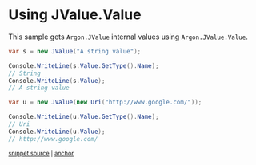 # Using JValue.Value

This sample gets `Argon.JValue` internal values using `Argon.JValue.Value`.

<!-- snippet: JValueValue -->
<a id='snippet-JValueValue'></a>
```cs
var s = new JValue("A string value");

Console.WriteLine(s.Value.GetType().Name);
// String
Console.WriteLine(s.Value);
// A string value

var u = new JValue(new Uri("http://www.google.com/"));

Console.WriteLine(u.Value.GetType().Name);
// Uri
Console.WriteLine(u.Value);
// http://www.google.com/
```
<sup><a href='/src/ArgonTests/Documentation/Samples/Linq/JValueValue.cs#L10-L26' title='Snippet source file'>snippet source</a> | <a href='#snippet-JValueValue' title='Start of snippet'>anchor</a></sup>
<!-- endSnippet -->
